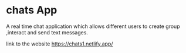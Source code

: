 # chats App

A real time chat application which allows different users to create group ,interact and send text messages.

link to the website 
https://chats1.netlify.app/
